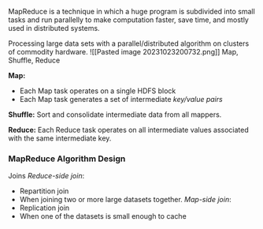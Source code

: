 MapReduce is a technique in which a huge program is subdivided into small tasks and run parallelly to make computation faster, save time, and mostly used in distributed systems.

Processing large data sets with a parallel/distributed algorithm on clusters of commodity hardware.
![[Pasted image 20231023200732.png]]
 Map, Shuffle, Reduce

**Map:**
- Each Map task operates on a single HDFS block
- Each Map task generates a set of intermediate *key/value pairs*

**Shuffle:**
Sort and consolidate intermediate data from all mappers.

**Reduce:**
Each Reduce task operates on all intermediate values associated with the same intermediate key.

### MapReduce Algorithm Design
Joins
*Reduce-side join*: 
- Repartition join
- When joining two or more large datasets together.
*Map-side join*: 
- Replication join
- When one of the datasets is small enough to cache